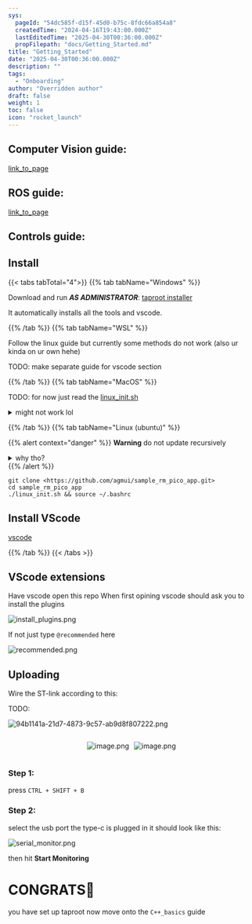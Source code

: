 ```yaml
---
sys:
  pageId: "54dc585f-d15f-45d0-b75c-8fdc66a854a8"
  createdTime: "2024-04-16T19:43:00.000Z"
  lastEditedTime: "2025-04-30T00:36:00.000Z"
  propFilepath: "docs/Getting_Started.md"
title: "Getting_Started"
date: "2025-04-30T00:36:00.000Z"
description: ""
tags:
  - "Onboarding"
author: "Overridden author"
draft: false
weight: 1
toc: false
icon: "rocket_launch"
---
```


## Computer Vision guide:

[link_to_page](86d45bc0-388b-4d26-8848-44f255f73d0e)

## ROS guide:

[link_to_page](3c76c1de-ec8f-46d6-8b0a-294005edc2d5)

## Controls guide:

## Install

{{< tabs tabTotal="4">}}
{{% tab tabName="Windows" %}}

Download and run _**AS ADMINISTRATOR**_: [taproot installer](https://github.com/Thornbots/TeachingFreshies/releases/tag/1.0)

It automatically installs all the tools and vscode.

{{% /tab %}}
{{% tab tabName="WSL" %}}

Follow the linux guide but currently some methods do not work (also ur kinda on ur own hehe)

TODO: make separate guide for vscode section

{{% /tab %}}
{{% tab tabName="MacOS" %}}

TODO: for now just read the [linux_init.sh](https://github.com/agmui/sample_rm_pico_app/blob/main/linux_init.sh)

<details>
<summary>might not work lol</summary>

`brew install libusb pkg-config`

Next install: [vscode](https://code.visualstudio.com/Download)

</details>

{{% /tab %}}
{{% tab tabName="Linux (ubuntu)" %}}

{{% alert context="danger" %}}
**Warning** do not update recursively
<details>
<summary>why tho?</summary>
There are some submodules that may go on for a while (like tinyusb) and I highly
recommend you don't need to get them.
If you want to see what submodules I update just look in `linux_init.sh`
</details>
{{% /alert %}}

```shell
git clone <https://github.com/agmui/sample_rm_pico_app.git>
cd sample_rm_pico_app
./linux_init.sh && source ~/.bashrc
```

## Install VScode

[vscode](https://code.visualstudio.com/Download)

{{% /tab %}}
{{< /tabs >}}

## VScode extensions

Have vscode open this repo
When first opining vscode should ask you to install the plugins

![install_plugins.png](https://prod-files-secure.s3.us-west-2.amazonaws.com/d518164a-d88e-44d1-a4ee-3adb3bd8bce0/89bd30f0-1825-4e77-867b-0a41ce370880/install_plugins.png?X-Amz-Algorithm=AWS4-HMAC-SHA256&X-Amz-Content-Sha256=UNSIGNED-PAYLOAD&X-Amz-Credential=ASIAZI2LB466TNFGP5BL%2F20250713%2Fus-west-2%2Fs3%2Faws4_request&X-Amz-Date=20250713T160934Z&X-Amz-Expires=3600&X-Amz-Security-Token=IQoJb3JpZ2luX2VjEP%2F%2F%2F%2F%2F%2F%2F%2F%2F%2F%2FwEaCXVzLXdlc3QtMiJHMEUCIQDIDz79s%2F0tp0mMMwcPqrlqsFNYNuqzPb9Dh9wvbiFS6QIgOSrU0401N16WTas3VKZqADKne6S%2FpVS%2FPce39ZyalmYq%2FwMIGBAAGgw2Mzc0MjMxODM4MDUiDOySocFs32NwDzfqHCrcA7depdivCW3BS341SiDMvzZ%2B44RRkNww8llnOz%2FmPr%2FmessjBhqSw%2FDVxeaGI0hvil7K8bN%2BeenZAJKQTIt%2F5h3Oy98hPxRNHDhnb2VzZFgt%2BMirToSO7nB5o%2BzfMtFH3WTCy8DkaYg%2Bo91mXufR4E9XAZ40MCfmYv8oOdyf6wWC09brsX7XwkjvdOcM5hSxtw3l1GA6C4%2FRLYeobtMaU1q5lzv0xP7DH6J3QMxGKbD4etFyk%2FHayc7Xu3JRJgQ016UcXOhf65XEg7jpaKLMS%2F3xJhPt7lC5EZuFFYpa88fVMgWgX%2F545ZA9lG93qlMKT1w%2FbxCuWdZ3VQP6Tpvp9g2c%2BhmRsAtBzGmo%2BBC18qOudxi9V30kMrFCUdA5gLMfleHEcPgqviM05feoGkkEUAnt9MHXolA7Ncbj9by584OQhswYAWZLm%2F3sY1ZnmBjDDecRhkdEVzWTWtjYt4oqh7pAl5vC8XqlnGMqzViN%2BIByKjGnTYhyeIoybVlmbswNGYLmHQXmcNBgesEuZRcA19uHqxISlNtrCu8%2B6RH%2B27o53bOW2xHeBSUuYwR79XaGiXkIUmpHiLQM056W7qQqiTnXOq5pkXQ3KRQm7J2MTsFZ2C%2FCmuNsdScxH3jbMPaVz8MGOqUBQ71sovxy%2BTOJ2Xl44GGaU8b45%2FPA6gHYejhZ7HOs0p8UZ%2FtgtmJR6KrhHKtDKebYavmhu4JEIU8%2FVRJ4NqnFlYjF%2BuHe25Z3Ch46fsnGcgO0uAAApdj8qlV0%2BM78I4fdMYe6Vayi6ki%2BwGpbC%2BuV72nXyn2g3DsecU3gE3AXr9omsm%2BYkSamkPtLdbv3LsMsK%2F9hTo4AoHZZaaBbWEeqP5jS364t&X-Amz-Signature=55e7d4c877fbd813ad09f813bfa60285ce049c4e332af8fafc246f818dff2aa5&X-Amz-SignedHeaders=host&x-amz-checksum-mode=ENABLED&x-id=GetObject)

If not just type `@recommended` here  

![recommended.png](https://prod-files-secure.s3.us-west-2.amazonaws.com/d518164a-d88e-44d1-a4ee-3adb3bd8bce0/61e661e9-5d85-4dfc-be0d-8d2097a5e793/recommended.png?X-Amz-Algorithm=AWS4-HMAC-SHA256&X-Amz-Content-Sha256=UNSIGNED-PAYLOAD&X-Amz-Credential=ASIAZI2LB466TNFGP5BL%2F20250713%2Fus-west-2%2Fs3%2Faws4_request&X-Amz-Date=20250713T160934Z&X-Amz-Expires=3600&X-Amz-Security-Token=IQoJb3JpZ2luX2VjEP%2F%2F%2F%2F%2F%2F%2F%2F%2F%2F%2FwEaCXVzLXdlc3QtMiJHMEUCIQDIDz79s%2F0tp0mMMwcPqrlqsFNYNuqzPb9Dh9wvbiFS6QIgOSrU0401N16WTas3VKZqADKne6S%2FpVS%2FPce39ZyalmYq%2FwMIGBAAGgw2Mzc0MjMxODM4MDUiDOySocFs32NwDzfqHCrcA7depdivCW3BS341SiDMvzZ%2B44RRkNww8llnOz%2FmPr%2FmessjBhqSw%2FDVxeaGI0hvil7K8bN%2BeenZAJKQTIt%2F5h3Oy98hPxRNHDhnb2VzZFgt%2BMirToSO7nB5o%2BzfMtFH3WTCy8DkaYg%2Bo91mXufR4E9XAZ40MCfmYv8oOdyf6wWC09brsX7XwkjvdOcM5hSxtw3l1GA6C4%2FRLYeobtMaU1q5lzv0xP7DH6J3QMxGKbD4etFyk%2FHayc7Xu3JRJgQ016UcXOhf65XEg7jpaKLMS%2F3xJhPt7lC5EZuFFYpa88fVMgWgX%2F545ZA9lG93qlMKT1w%2FbxCuWdZ3VQP6Tpvp9g2c%2BhmRsAtBzGmo%2BBC18qOudxi9V30kMrFCUdA5gLMfleHEcPgqviM05feoGkkEUAnt9MHXolA7Ncbj9by584OQhswYAWZLm%2F3sY1ZnmBjDDecRhkdEVzWTWtjYt4oqh7pAl5vC8XqlnGMqzViN%2BIByKjGnTYhyeIoybVlmbswNGYLmHQXmcNBgesEuZRcA19uHqxISlNtrCu8%2B6RH%2B27o53bOW2xHeBSUuYwR79XaGiXkIUmpHiLQM056W7qQqiTnXOq5pkXQ3KRQm7J2MTsFZ2C%2FCmuNsdScxH3jbMPaVz8MGOqUBQ71sovxy%2BTOJ2Xl44GGaU8b45%2FPA6gHYejhZ7HOs0p8UZ%2FtgtmJR6KrhHKtDKebYavmhu4JEIU8%2FVRJ4NqnFlYjF%2BuHe25Z3Ch46fsnGcgO0uAAApdj8qlV0%2BM78I4fdMYe6Vayi6ki%2BwGpbC%2BuV72nXyn2g3DsecU3gE3AXr9omsm%2BYkSamkPtLdbv3LsMsK%2F9hTo4AoHZZaaBbWEeqP5jS364t&X-Amz-Signature=2d2dc85aca8169a3fa4960001fdb413f43de1cbb2864943dd9a5e16c560a28aa&X-Amz-SignedHeaders=host&x-amz-checksum-mode=ENABLED&x-id=GetObject)

## Uploading

Wire the ST-link according to this:

TODO:

![94b1141a-21d7-4873-9c57-ab9d8f807222.png](https://prod-files-secure.s3.us-west-2.amazonaws.com/d518164a-d88e-44d1-a4ee-3adb3bd8bce0/e5fad17d-ab82-4300-9f4c-505ab4b1202c/94b1141a-21d7-4873-9c57-ab9d8f807222.png?X-Amz-Algorithm=AWS4-HMAC-SHA256&X-Amz-Content-Sha256=UNSIGNED-PAYLOAD&X-Amz-Credential=ASIAZI2LB466TNFGP5BL%2F20250713%2Fus-west-2%2Fs3%2Faws4_request&X-Amz-Date=20250713T160934Z&X-Amz-Expires=3600&X-Amz-Security-Token=IQoJb3JpZ2luX2VjEP%2F%2F%2F%2F%2F%2F%2F%2F%2F%2F%2FwEaCXVzLXdlc3QtMiJHMEUCIQDIDz79s%2F0tp0mMMwcPqrlqsFNYNuqzPb9Dh9wvbiFS6QIgOSrU0401N16WTas3VKZqADKne6S%2FpVS%2FPce39ZyalmYq%2FwMIGBAAGgw2Mzc0MjMxODM4MDUiDOySocFs32NwDzfqHCrcA7depdivCW3BS341SiDMvzZ%2B44RRkNww8llnOz%2FmPr%2FmessjBhqSw%2FDVxeaGI0hvil7K8bN%2BeenZAJKQTIt%2F5h3Oy98hPxRNHDhnb2VzZFgt%2BMirToSO7nB5o%2BzfMtFH3WTCy8DkaYg%2Bo91mXufR4E9XAZ40MCfmYv8oOdyf6wWC09brsX7XwkjvdOcM5hSxtw3l1GA6C4%2FRLYeobtMaU1q5lzv0xP7DH6J3QMxGKbD4etFyk%2FHayc7Xu3JRJgQ016UcXOhf65XEg7jpaKLMS%2F3xJhPt7lC5EZuFFYpa88fVMgWgX%2F545ZA9lG93qlMKT1w%2FbxCuWdZ3VQP6Tpvp9g2c%2BhmRsAtBzGmo%2BBC18qOudxi9V30kMrFCUdA5gLMfleHEcPgqviM05feoGkkEUAnt9MHXolA7Ncbj9by584OQhswYAWZLm%2F3sY1ZnmBjDDecRhkdEVzWTWtjYt4oqh7pAl5vC8XqlnGMqzViN%2BIByKjGnTYhyeIoybVlmbswNGYLmHQXmcNBgesEuZRcA19uHqxISlNtrCu8%2B6RH%2B27o53bOW2xHeBSUuYwR79XaGiXkIUmpHiLQM056W7qQqiTnXOq5pkXQ3KRQm7J2MTsFZ2C%2FCmuNsdScxH3jbMPaVz8MGOqUBQ71sovxy%2BTOJ2Xl44GGaU8b45%2FPA6gHYejhZ7HOs0p8UZ%2FtgtmJR6KrhHKtDKebYavmhu4JEIU8%2FVRJ4NqnFlYjF%2BuHe25Z3Ch46fsnGcgO0uAAApdj8qlV0%2BM78I4fdMYe6Vayi6ki%2BwGpbC%2BuV72nXyn2g3DsecU3gE3AXr9omsm%2BYkSamkPtLdbv3LsMsK%2F9hTo4AoHZZaaBbWEeqP5jS364t&X-Amz-Signature=bef892fb463e0b001b8f56b503a435ae393390f0a02c0e42ab3628e56e2e433c&X-Amz-SignedHeaders=host&x-amz-checksum-mode=ENABLED&x-id=GetObject)

<div style="display: flex;flex-direction: row; column-gap:10px; max-width: 630px;justify-content: center;">
<div>

![image.png](https://prod-files-secure.s3.us-west-2.amazonaws.com/d518164a-d88e-44d1-a4ee-3adb3bd8bce0/210ecb78-1116-4d7b-b9b7-2292f66fa2c2/image.png?X-Amz-Algorithm=AWS4-HMAC-SHA256&X-Amz-Content-Sha256=UNSIGNED-PAYLOAD&X-Amz-Credential=ASIAZI2LB466R6XFQCZM%2F20250713%2Fus-west-2%2Fs3%2Faws4_request&X-Amz-Date=20250713T160937Z&X-Amz-Expires=3600&X-Amz-Security-Token=IQoJb3JpZ2luX2VjEP%2F%2F%2F%2F%2F%2F%2F%2F%2F%2F%2FwEaCXVzLXdlc3QtMiJIMEYCIQDm3WSMgksdumdLE6EvqU3YQSvBY0ur3G8vcKjTM3TBvAIhAMvTpAxyi8A5zkmM58tIQHj4vSOiVWLLKdlTUFjptXlJKv8DCBgQABoMNjM3NDIzMTgzODA1Igy4C4EOJ%2BRJxhkpQPIq3AOKS2U0mDY1%2Bw2PXCe3XpiQAV3wZie3e5C1iUQi7OGDjKozwthqJLR2LKWfiONcxvg2B9aQe77EAAzsH8x%2BRPSFXzjK1D4ydEEvYG8HV7c2QOvmf9JRHynX6fDRbaXcIp6qY35ckDo4JVL%2F1BrFXayuOAJ2FEmkC0hfGhuPPkHzj4RdqtBrY347gWExUZk6IZubA91gWyRjwtH9Fm2BNUb%2FPECDG9dFM4cmO3YCG2fd7wK0TxwGIvQyb4DgSImOG%2BRy2m91cKV4gJ6E813kQE40bY4G7QHJmf1YLNFkPqeMZ0wbuQFnlc8cULN%2B21wBWaOvlhGZ2eP%2B%2Bh79wI8wVCYx9F89YDP3vfhqWaSqyDISFRwQyR6aVkOiW92QSSRc%2FBmkufGxxEbqfYDUMFtkVLUA4fxwKtgr5N3jqpSY3jAnExi3ahDp%2BuBf04q2NSvuXZ9efKMi1sYjyfWnOtX9be8yQeVRVbxyI7Sz%2B5vN5ororLzEXyWcmR9q3hPJj4K50ZrUw2O6imQcEauOp82hOnBEr1HiACqgQKMCDjfQgyEqrCXCStU0mJb63Yi1aj1zmOK0vyJJ5yHPjLH0MlaH3mbazn2kbR6C84CS141bB4Vl7HM9b%2BMU0eFNHAyvfzCyls%2FDBjqkAbe2b53TsVPRovuqqFT0wZsRAa7JpoUCYOAm6RsRynZVOkErrzpHG19Kp%2FlfVRMYCXlbWw1cMH6jPygkSKgAw8%2BfYFyu7KcvfJ7owZrGqk5KhT4umo8zd%2BNrAMm4N9ez0aO99JVZefOHlxFvBOd8pUOFnTWv1UuqMwUTaUaW2nEt0CPLXpD8qgRhedUWUBBAQOue%2FTuI8rX4sFC0Ux%2B8DPGZ7Tnm&X-Amz-Signature=28e1bc6599f7025241387a6f830dd4ce645836eb3536ed921210ea017e2f987d&X-Amz-SignedHeaders=host&x-amz-checksum-mode=ENABLED&x-id=GetObject)

</div>
<div>

![image.png](https://prod-files-secure.s3.us-west-2.amazonaws.com/d518164a-d88e-44d1-a4ee-3adb3bd8bce0/33a0fd0f-8ca6-4a86-8e09-26e95ded1fff/image.png?X-Amz-Algorithm=AWS4-HMAC-SHA256&X-Amz-Content-Sha256=UNSIGNED-PAYLOAD&X-Amz-Credential=ASIAZI2LB4665E3YAXLL%2F20250713%2Fus-west-2%2Fs3%2Faws4_request&X-Amz-Date=20250713T160938Z&X-Amz-Expires=3600&X-Amz-Security-Token=IQoJb3JpZ2luX2VjEP%2F%2F%2F%2F%2F%2F%2F%2F%2F%2F%2FwEaCXVzLXdlc3QtMiJHMEUCID4PaDylA0dqEplBQkRfGAnipbjgh%2Bz0ZnLLf9eFzTicAiEAqI9ecIi0VtW3h6KXn3uuPtWh9%2FiAUMSQ5%2BFjLRFPZtMq%2FwMIGBAAGgw2Mzc0MjMxODM4MDUiDGDkNCdgWGD26iq6HyrcA1Q5aOTgHWHIC0q3zi5GH8OzE%2B%2FslZZw7LkRZHy1YaxPNirHeqAoMy6EQHkjJxdGVxMYPvUa7wN39VuzQn2q2ghvQLFrax2czoHAcoSXED79nUZiQLd3N%2BXulthPWCutWr49pTk%2F8l090k3JbwP7GLDOAxLGJ%2ByDEsQ0s%2FnfKikXS6xNYaOlFgAhNPmowFMaDpSgnMTXBXco8JQMG%2BXkQpFEsuFpP0iUw%2BK9Czj%2Fw8LlKhi4uP6YoL5zX6xFefmv%2B457CJh51jI%2FVwsXdpXasqmTz0%2FEapDYb79A17%2Bo87soYGMvfIEvZlwLqFI1Dg%2Fibqsr2tBEAcbTT1tsAtqxswDcWvDWvps0uHrpl8ORF7jATCQXlzsQviDCESzbDJajpDSYpjFOGYu0393zCPv%2BvWj1W6n4pGm2X2ktJH0jtClkzGt2JoE73StHTOkJx2aoWIdC2uCRRwbhecn53wJdrzUY6fssNNACNdh0%2FjLDzdVVohTr77uQExUburj0hO42CygfYBCROUMf3WmGSS0K654PCWiRgceb2HhIp6kCMIsRGzbRLAOYdK%2BWexrdmbuh4EQrgYb2yiXKLP0nKmPtZSuvNxOEMcrnqeySLV%2FMv%2FKZ8D9O3q3IUcKag54IMOKWz8MGOqUBbVyGQQxM96NodSkHIqfFRbFG731shG3qYBz4xyoWySKgkP7Ps3HgAcg6OOym%2BtQrPy%2BBmTBwwX%2BB5ck%2BK%2FykaCoVNO%2FCwcdoAaaJPjOUYQKv5Np6F4xbmCFL6Aij9F1V0AV%2FKzGQ7%2FYRx54s1qIzf6U4AULCTszpF2auP5PTXJ1qTLxJ3N2yOZvd7KFvQ1NGxGoeny%2FRZ7Ib1agB12mw21JtXE7v&X-Amz-Signature=db73f8d5f86d6c9f41ce8f1f8c3f5e1442542e804401ff5f431b146077e66b67&X-Amz-SignedHeaders=host&x-amz-checksum-mode=ENABLED&x-id=GetObject)

</div>
</div>

### Step 1:

press `CTRL + SHIFT + B`

### Step 2:

select the usb port the type-c is plugged in it should look like this:

![serial_monitor.png](https://prod-files-secure.s3.us-west-2.amazonaws.com/d518164a-d88e-44d1-a4ee-3adb3bd8bce0/f03f4774-05d4-4393-b6a0-d5efb6d315ab/serial_monitor.png?X-Amz-Algorithm=AWS4-HMAC-SHA256&X-Amz-Content-Sha256=UNSIGNED-PAYLOAD&X-Amz-Credential=ASIAZI2LB466TNFGP5BL%2F20250713%2Fus-west-2%2Fs3%2Faws4_request&X-Amz-Date=20250713T160934Z&X-Amz-Expires=3600&X-Amz-Security-Token=IQoJb3JpZ2luX2VjEP%2F%2F%2F%2F%2F%2F%2F%2F%2F%2F%2FwEaCXVzLXdlc3QtMiJHMEUCIQDIDz79s%2F0tp0mMMwcPqrlqsFNYNuqzPb9Dh9wvbiFS6QIgOSrU0401N16WTas3VKZqADKne6S%2FpVS%2FPce39ZyalmYq%2FwMIGBAAGgw2Mzc0MjMxODM4MDUiDOySocFs32NwDzfqHCrcA7depdivCW3BS341SiDMvzZ%2B44RRkNww8llnOz%2FmPr%2FmessjBhqSw%2FDVxeaGI0hvil7K8bN%2BeenZAJKQTIt%2F5h3Oy98hPxRNHDhnb2VzZFgt%2BMirToSO7nB5o%2BzfMtFH3WTCy8DkaYg%2Bo91mXufR4E9XAZ40MCfmYv8oOdyf6wWC09brsX7XwkjvdOcM5hSxtw3l1GA6C4%2FRLYeobtMaU1q5lzv0xP7DH6J3QMxGKbD4etFyk%2FHayc7Xu3JRJgQ016UcXOhf65XEg7jpaKLMS%2F3xJhPt7lC5EZuFFYpa88fVMgWgX%2F545ZA9lG93qlMKT1w%2FbxCuWdZ3VQP6Tpvp9g2c%2BhmRsAtBzGmo%2BBC18qOudxi9V30kMrFCUdA5gLMfleHEcPgqviM05feoGkkEUAnt9MHXolA7Ncbj9by584OQhswYAWZLm%2F3sY1ZnmBjDDecRhkdEVzWTWtjYt4oqh7pAl5vC8XqlnGMqzViN%2BIByKjGnTYhyeIoybVlmbswNGYLmHQXmcNBgesEuZRcA19uHqxISlNtrCu8%2B6RH%2B27o53bOW2xHeBSUuYwR79XaGiXkIUmpHiLQM056W7qQqiTnXOq5pkXQ3KRQm7J2MTsFZ2C%2FCmuNsdScxH3jbMPaVz8MGOqUBQ71sovxy%2BTOJ2Xl44GGaU8b45%2FPA6gHYejhZ7HOs0p8UZ%2FtgtmJR6KrhHKtDKebYavmhu4JEIU8%2FVRJ4NqnFlYjF%2BuHe25Z3Ch46fsnGcgO0uAAApdj8qlV0%2BM78I4fdMYe6Vayi6ki%2BwGpbC%2BuV72nXyn2g3DsecU3gE3AXr9omsm%2BYkSamkPtLdbv3LsMsK%2F9hTo4AoHZZaaBbWEeqP5jS364t&X-Amz-Signature=9fb314e4cc938a987f0ca6883352d9c812503dae9c25d4435869d71775888c6c&X-Amz-SignedHeaders=host&x-amz-checksum-mode=ENABLED&x-id=GetObject)

then hit **Start Monitoring**

# CONGRATS🎉

you have set up taproot now move onto the `C++_basics` guide
